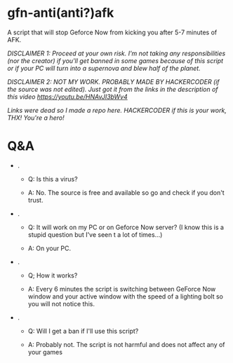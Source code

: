 # gfn-anti(anti?)afk
A script that will stop Geforce Now from kicking you after 5-7 minutes of AFK.

*DISCLAIMER 1: Proceed at your own risk. I'm not taking any responsibilities (nor the creator) if you'll get banned in some games because of this script or if your PC will turn into a supernova and blew half of the planet.*


*DISCLAIMER 2: NOT MY WORK. PROBABLY MADE BY HACKERCODER (if the source was not edited). Just got it from the links in the description of this video https://youtu.be/HNAvJI3bWv4*

*Links were dead so I made a repo here. HACKERCODER if this is your work, THX! You're a hero!*


# Q&A
- .
  - Q: Is this a virus?

  - A: No. The source is free and available so go and check if you don't trust.

- .
  - Q: It will work on my PC or on Geforce Now server? (I know this is a stupid question but I've seen t a lot of times...)

  - A: On your PC.

- .
  - Q; How it works?

  - A: Every 6 minutes the script is switching between GeForce Now window and your active window with the speed of a lighting bolt so you will not notice this.

- .
  - Q: Will I get a ban if I'll use this script?

  - A: Probably not. The script is not harmful and does not affect any of your games



